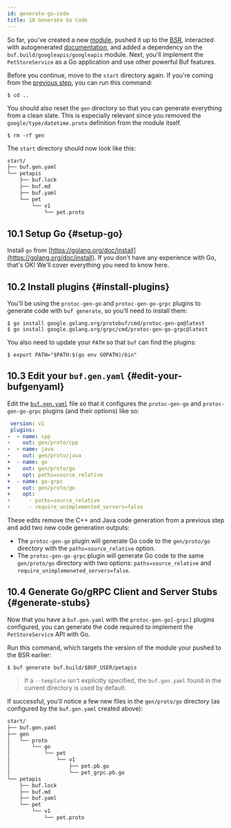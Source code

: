 ```yaml
---
id: generate-go-code
title: 10 Generate Go Code
---
```


So far, you've created a new [module](../bsr/overview.md#module), pushed it up to the
[BSR](../bsr/overview.md), interacted with autogenerated [documentation](view-generated-documentation.md),
and added a dependency on the `buf.build/googleapis/googleapis` module. Next, you'll implement the
`PetStoreService` as a Go application and use other powerful Buf features.

Before you continue, move to the `start` directory again. If you're coming from the [previous
step](add-a-dependency), you can run this command:

```terminal
$ cd ..
```

You should also reset the `gen` directory so that you can generate everything from a clean slate.
This is especially relevant since you removed the `google/type/datetime.proto` definition from
the module itself.

```terminal
$ rm -rf gen
```

The `start` directory should now look like this:

```sh
start/
├── buf.gen.yaml
└── petapis
    ├── buf.lock
    ├── buf.md
    ├── buf.yaml
    └── pet
        └── v1
            └── pet.proto
```

## 10.1 Setup Go {#setup-go}

Install `go` from [https://golang.org/doc/install](https://golang.org/doc/install). If you don't have any experience with Go,
that's OK! We'll cover everything you need to know here.

## 10.2 Install plugins {#install-plugins}

You'll be using the `protoc-gen-go` and `protoc-gen-go-grpc` plugins to generate code with `buf generate`,
so you'll need to install them:

```terminal
$ go install google.golang.org/protobuf/cmd/protoc-gen-go@latest
$ go install google.golang.org/grpc/cmd/protoc-gen-go-grpc@latest
```

You also need to update your `PATH` so that `buf` can find the plugins:

```terminal
$ export PATH="$PATH:$(go env GOPATH)/bin"
```

## 10.3 Edit your `buf.gen.yaml` {#edit-your-bufgenyaml}

Edit the [`buf.gen.yaml`](../configuration/v1/buf-gen-yaml.md) file so that it configures the
`protoc-gen-go` and `protoc-gen-go-grpc` plugins (and their options) like so:

```yaml title="buf.gen.yaml" {3-14}
 version: v1
 plugins:
-  - name: cpp
-    out: gen/proto/cpp
-  - name: java
-    out: gen/proto/java
+  - name: go
+    out: gen/proto/go
+    opt: paths=source_relative
+  - name: go-grpc
+    out: gen/proto/go
+    opt:
+      - paths=source_relative
+      - require_unimplemented_servers=false
```

These edits remove the C++ and Java code generation from a previous step and add two new code
generation outputs:

* The `protoc-gen-go` plugin will generate Go code to the `gen/proto/go` directory with the
  `paths=source_relative` option.
* The `protoc-gen-go-grpc` plugin will generate Go code to the same `gen/proto/go` directory with
  two options: `paths=source_relative` and `require_unimplemeneted_servers=false`.

## 10.4 Generate Go/gRPC Client and Server Stubs {#generate-stubs}

Now that you have a `buf.gen.yaml` with the `protoc-gen-go[-grpc]` plugins configured, you can generate the code
required to implement the `PetStoreService` API with Go.

Run this command, which targets the version of the module your pushed to the BSR earlier:

```terminal
$ buf generate buf.build/$BUF_USER/petapis
```

> If a `--template` isn't explicitly specified, the `buf.gen.yaml` found in the current directory is used by default.

If successful, you'll notice a few new files in the `gen/proto/go` directory (as configured by the `buf.gen.yaml`
created above):

```sh
start/
├── buf.gen.yaml
├── gen
│   └── proto
│       └── go
│           └── pet
│               └── v1
│                   ├── pet.pb.go
│                   └── pet_grpc.pb.go
└── petapis
    ├── buf.lock
    ├── buf.md
    ├── buf.yaml
    └── pet
        └── v1
            └── pet.proto
```
